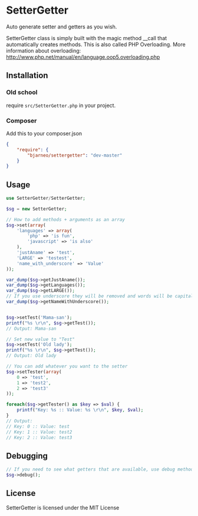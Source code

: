 SetterGetter
======

Auto generate setter and getters as you wish.

SetterGetter class is simply built with the magic method __call that automatically creates methods. This is also called PHP Overloading.
More information about overloading: http://www.php.net/manual/en/language.oop5.overloading.php

Installation
------------

### Old school ###

require `src/SetterGetter.php` in your project.

### Composer ###

Add this to your composer.json

```json
{
    "require": {
        "bjarneo/settergetter": "dev-master"
    }
}
```

Usage
-----

```php
use SetterGetter/SetterGetter;

$sg = new SetterGetter;

// How to add methods + arguments as an array
$sg->set(array(
    'languages' => array(
        'php' => 'is fun',
        'javascript' => 'is also'
    ),
    'justAname' => 'test',
    'LARGE' => 'testest',
    'name_with_underscore' => 'Value'
));

var_dump($sg->getJustAname());
var_dump($sg->getLanguages());
var_dump($sg->getLARGE());
// If you use underscore they will be removed and words will be capitalized
var_dump($sg->getNameWithUnderscore());


$sg->setTest('Mama-san');
printf("%s \r\n", $sg->getTest());
// Output: Mama-san

// Set new value to "Test"
$sg->setTest('Old lady');
printf("%s \r\n", $sg->getTest());
// Output: Old lady

// You can add whatever you want to the setter
$sg->setTester(array(
    0 => 'test',
    1 => 'test2',
    2 => 'test3'
));

foreach($sg->getTester() as $key => $val) {
    printf("Key: %s :: Value: %s \r\n", $key, $val);
}
// Output:
// Key: 0 :: Value: test
// Key: 1 :: Value: test2
// Key: 2 :: Value: test3

```

Debugging
-------
```php
// If you need to see what getters that are available, use debug method.
$sg->debug();
```
License
-------

SetterGetter is licensed under the MIT License
